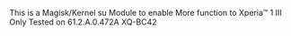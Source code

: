 This is a Magisk/Kernel su Module to enable More function to Xperia™ 1 III
Only Tested on 61.2.A.0.472A XQ-BC42
